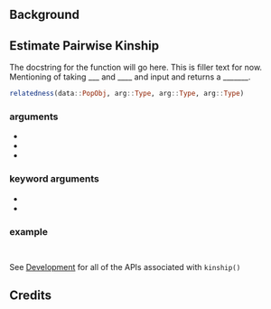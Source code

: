 ## Background





## Estimate Pairwise Kinship

The docstring for the function will go here. This is filler text for now. Mentioning of taking ___ and ____ and input and returns a _______. 

```julia
relatedness(data::PopObj, arg::Type, arg::Type, arg::Type)
```

### arguments

- 
- 
- 

### keyword arguments

- 
- 


### example

```julia tab="relatedness"

```

```tab="output"

```

See [Development](hidden_api.md) for all of the APIs associated with `kinship()` 

## Credits

